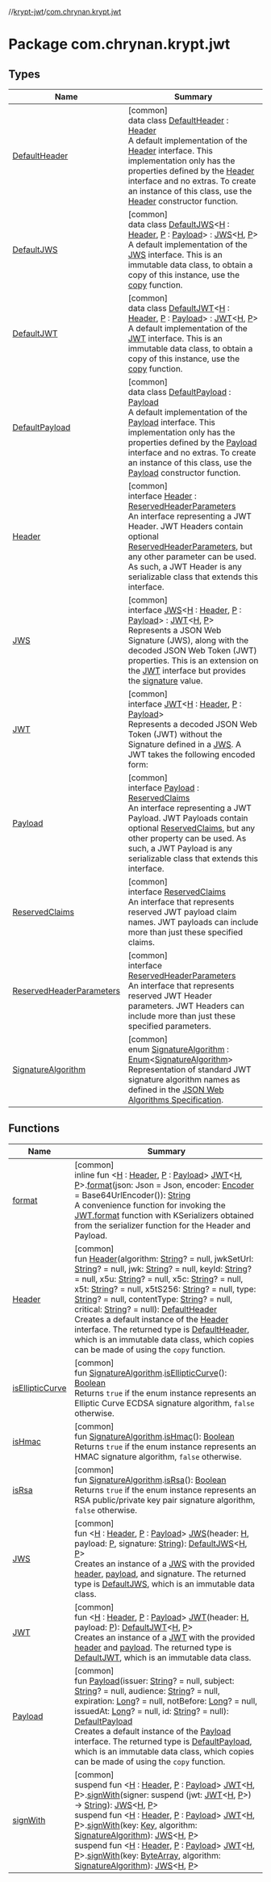//[krypt-jwt](../../index.md)/[com.chrynan.krypt.jwt](index.md)

# Package com.chrynan.krypt.jwt

## Types

| Name | Summary |
|---|---|
| [DefaultHeader](-default-header/index.md) | [common]<br>data class [DefaultHeader](-default-header/index.md) : [Header](-header/index.md)<br>A default implementation of the [Header](-header/index.md) interface. This implementation only has the properties defined by the [Header](-header/index.md) interface and no extras. To create an instance of this class, use the [Header](-header/index.md) constructor function. |
| [DefaultJWS](-default-j-w-s/index.md) | [common]<br>data class [DefaultJWS](-default-j-w-s/index.md)&lt;[H](-default-j-w-s/index.md) : [Header](-header/index.md), [P](-default-j-w-s/index.md) : [Payload](-payload/index.md)&gt; : [JWS](-j-w-s/index.md)&lt;[H](-default-j-w-s/index.md), [P](-default-j-w-s/index.md)&gt; <br>A default implementation of the [JWS](-j-w-s/index.md) interface. This is an immutable data class, to obtain a copy of this instance, use the [copy](../../../krypt-jwt/com.chrynan.krypt.jwt/-default-j-w-s/copy.md) function. |
| [DefaultJWT](-default-j-w-t/index.md) | [common]<br>data class [DefaultJWT](-default-j-w-t/index.md)&lt;[H](-default-j-w-t/index.md) : [Header](-header/index.md), [P](-default-j-w-t/index.md) : [Payload](-payload/index.md)&gt; : [JWT](-j-w-t/index.md)&lt;[H](-default-j-w-t/index.md), [P](-default-j-w-t/index.md)&gt; <br>A default implementation of the [JWT](-j-w-t/index.md) interface. This is an immutable data class, to obtain a copy of this instance, use the [copy](../../../krypt-jwt/com.chrynan.krypt.jwt/-default-j-w-t/copy.md) function. |
| [DefaultPayload](-default-payload/index.md) | [common]<br>data class [DefaultPayload](-default-payload/index.md) : [Payload](-payload/index.md)<br>A default implementation of the [Payload](-payload/index.md) interface. This implementation only has the properties defined by the [Payload](-payload/index.md) interface and no extras. To create an instance of this class, use the [Payload](-payload/index.md) constructor function. |
| [Header](-header/index.md) | [common]<br>interface [Header](-header/index.md) : [ReservedHeaderParameters](-reserved-header-parameters/index.md)<br>An interface representing a JWT Header. JWT Headers contain optional [ReservedHeaderParameters](-reserved-header-parameters/index.md), but any other parameter can be used. As such, a JWT Header is any serializable class that extends this interface. |
| [JWS](-j-w-s/index.md) | [common]<br>interface [JWS](-j-w-s/index.md)&lt;[H](-j-w-s/index.md) : [Header](-header/index.md), [P](-j-w-s/index.md) : [Payload](-payload/index.md)&gt; : [JWT](-j-w-t/index.md)&lt;[H](-j-w-s/index.md), [P](-j-w-s/index.md)&gt; <br>Represents a JSON Web Signature (JWS), along with the decoded JSON Web Token (JWT) properties. This is an extension on the [JWT](-j-w-t/index.md) interface but provides the [signature](-j-w-s/signature.md) value. |
| [JWT](-j-w-t/index.md) | [common]<br>interface [JWT](-j-w-t/index.md)&lt;[H](-j-w-t/index.md) : [Header](-header/index.md), [P](-j-w-t/index.md) : [Payload](-payload/index.md)&gt;<br>Represents a decoded JSON Web Token (JWT) without the Signature defined in a [JWS](-j-w-s/index.md). A JWT takes the following encoded form: |
| [Payload](-payload/index.md) | [common]<br>interface [Payload](-payload/index.md) : [ReservedClaims](-reserved-claims/index.md)<br>An interface representing a JWT Payload. JWT Payloads contain optional [ReservedClaims](-reserved-claims/index.md), but any other property can be used. As such, a JWT Payload is any serializable class that extends this interface. |
| [ReservedClaims](-reserved-claims/index.md) | [common]<br>interface [ReservedClaims](-reserved-claims/index.md)<br>An interface that represents reserved JWT payload claim names. JWT payloads can include more than just these specified claims. |
| [ReservedHeaderParameters](-reserved-header-parameters/index.md) | [common]<br>interface [ReservedHeaderParameters](-reserved-header-parameters/index.md)<br>An interface that represents reserved JWT Header parameters. JWT Headers can include more than just these specified parameters. |
| [SignatureAlgorithm](-signature-algorithm/index.md) | [common]<br>enum [SignatureAlgorithm](-signature-algorithm/index.md) : [Enum](https://kotlinlang.org/api/latest/jvm/stdlib/kotlin/-enum/index.html)&lt;[SignatureAlgorithm](-signature-algorithm/index.md)&gt; <br>Representation of standard JWT signature algorithm names as defined in the [JSON Web Algorithms Specification](https://tools.ietf.org/html/draft-ietf-jose-json-web-algorithms-31). |

## Functions

| Name | Summary |
|---|---|
| [format](format.md) | [common]<br>inline fun &lt;[H](format.md) : [Header](-header/index.md), [P](format.md) : [Payload](-payload/index.md)&gt; [JWT](-j-w-t/index.md)&lt;[H](format.md), [P](format.md)&gt;.[format](format.md)(json: Json = Json, encoder: [Encoder](../../../krypt-encoding/krypt-encoding/com.chrynan.krypt.encoding/-encoder/index.md) = Base64UrlEncoder()): [String](https://kotlinlang.org/api/latest/jvm/stdlib/kotlin/-string/index.html)<br>A convenience function for invoking the [JWT.format](-j-w-t/format.md) function with KSerializers obtained from the serializer function for the Header and Payload. |
| [Header](-header.md) | [common]<br>fun [Header](-header.md)(algorithm: [String](https://kotlinlang.org/api/latest/jvm/stdlib/kotlin/-string/index.html)? = null, jwkSetUrl: [String](https://kotlinlang.org/api/latest/jvm/stdlib/kotlin/-string/index.html)? = null, jwk: [String](https://kotlinlang.org/api/latest/jvm/stdlib/kotlin/-string/index.html)? = null, keyId: [String](https://kotlinlang.org/api/latest/jvm/stdlib/kotlin/-string/index.html)? = null, x5u: [String](https://kotlinlang.org/api/latest/jvm/stdlib/kotlin/-string/index.html)? = null, x5c: [String](https://kotlinlang.org/api/latest/jvm/stdlib/kotlin/-string/index.html)? = null, x5t: [String](https://kotlinlang.org/api/latest/jvm/stdlib/kotlin/-string/index.html)? = null, x5tS256: [String](https://kotlinlang.org/api/latest/jvm/stdlib/kotlin/-string/index.html)? = null, type: [String](https://kotlinlang.org/api/latest/jvm/stdlib/kotlin/-string/index.html)? = null, contentType: [String](https://kotlinlang.org/api/latest/jvm/stdlib/kotlin/-string/index.html)? = null, critical: [String](https://kotlinlang.org/api/latest/jvm/stdlib/kotlin/-string/index.html)? = null): [DefaultHeader](-default-header/index.md)<br>Creates a default instance of the [Header](-header/index.md) interface. The returned type is [DefaultHeader](-default-header/index.md), which is an immutable data class, which copies can be made of using the `copy` function. |
| [isEllipticCurve](is-elliptic-curve.md) | [common]<br>fun [SignatureAlgorithm](-signature-algorithm/index.md).[isEllipticCurve](is-elliptic-curve.md)(): [Boolean](https://kotlinlang.org/api/latest/jvm/stdlib/kotlin/-boolean/index.html)<br>Returns `true` if the enum instance represents an Elliptic Curve ECDSA signature algorithm, `false` otherwise. |
| [isHmac](is-hmac.md) | [common]<br>fun [SignatureAlgorithm](-signature-algorithm/index.md).[isHmac](is-hmac.md)(): [Boolean](https://kotlinlang.org/api/latest/jvm/stdlib/kotlin/-boolean/index.html)<br>Returns `true` if the enum instance represents an HMAC signature algorithm, `false` otherwise. |
| [isRsa](is-rsa.md) | [common]<br>fun [SignatureAlgorithm](-signature-algorithm/index.md).[isRsa](is-rsa.md)(): [Boolean](https://kotlinlang.org/api/latest/jvm/stdlib/kotlin/-boolean/index.html)<br>Returns `true` if the enum instance represents an RSA public/private key pair signature algorithm, `false` otherwise. |
| [JWS](-j-w-s.md) | [common]<br>fun &lt;[H](-j-w-s.md) : [Header](-header/index.md), [P](-j-w-s.md) : [Payload](-payload/index.md)&gt; [JWS](-j-w-s.md)(header: [H](-j-w-s.md), payload: [P](-j-w-s.md), signature: [String](https://kotlinlang.org/api/latest/jvm/stdlib/kotlin/-string/index.html)): [DefaultJWS](-default-j-w-s/index.md)&lt;[H](-j-w-s.md), [P](-j-w-s.md)&gt;<br>Creates an instance of a [JWS](-j-w-s/index.md) with the provided [header](-j-w-s.md), [payload](-j-w-s.md), and signature. The returned type is [DefaultJWS](-default-j-w-s/index.md), which is an immutable data class. |
| [JWT](-j-w-t.md) | [common]<br>fun &lt;[H](-j-w-t.md) : [Header](-header/index.md), [P](-j-w-t.md) : [Payload](-payload/index.md)&gt; [JWT](-j-w-t.md)(header: [H](-j-w-t.md), payload: [P](-j-w-t.md)): [DefaultJWT](-default-j-w-t/index.md)&lt;[H](-j-w-t.md), [P](-j-w-t.md)&gt;<br>Creates an instance of a [JWT](-j-w-t/index.md) with the provided [header](-j-w-t.md) and [payload](-j-w-t.md). The returned type is [DefaultJWT](-default-j-w-t/index.md), which is an immutable data class. |
| [Payload](-payload.md) | [common]<br>fun [Payload](-payload.md)(issuer: [String](https://kotlinlang.org/api/latest/jvm/stdlib/kotlin/-string/index.html)? = null, subject: [String](https://kotlinlang.org/api/latest/jvm/stdlib/kotlin/-string/index.html)? = null, audience: [String](https://kotlinlang.org/api/latest/jvm/stdlib/kotlin/-string/index.html)? = null, expiration: [Long](https://kotlinlang.org/api/latest/jvm/stdlib/kotlin/-long/index.html)? = null, notBefore: [Long](https://kotlinlang.org/api/latest/jvm/stdlib/kotlin/-long/index.html)? = null, issuedAt: [Long](https://kotlinlang.org/api/latest/jvm/stdlib/kotlin/-long/index.html)? = null, id: [String](https://kotlinlang.org/api/latest/jvm/stdlib/kotlin/-string/index.html)? = null): [DefaultPayload](-default-payload/index.md)<br>Creates a default instance of the [Payload](-payload/index.md) interface. The returned type is [DefaultPayload](-default-payload/index.md), which is an immutable data class, which copies can be made of using the `copy` function. |
| [signWith](sign-with.md) | [common]<br>suspend fun &lt;[H](sign-with.md) : [Header](-header/index.md), [P](sign-with.md) : [Payload](-payload/index.md)&gt; [JWT](-j-w-t/index.md)&lt;[H](sign-with.md), [P](sign-with.md)&gt;.[signWith](sign-with.md)(signer: suspend (jwt: [JWT](-j-w-t/index.md)&lt;[H](sign-with.md), [P](sign-with.md)&gt;) -&gt; [String](https://kotlinlang.org/api/latest/jvm/stdlib/kotlin/-string/index.html)): [JWS](-j-w-s/index.md)&lt;[H](sign-with.md), [P](sign-with.md)&gt;<br>suspend fun &lt;[H](sign-with.md) : [Header](-header/index.md), [P](sign-with.md) : [Payload](-payload/index.md)&gt; [JWT](-j-w-t/index.md)&lt;[H](sign-with.md), [P](sign-with.md)&gt;.[signWith](sign-with.md)(key: [Key](../../../krypt-core/krypt-core/com.chrynan.krypt.core/-key/index.md), algorithm: [SignatureAlgorithm](-signature-algorithm/index.md)): [JWS](-j-w-s/index.md)&lt;[H](sign-with.md), [P](sign-with.md)&gt;<br>suspend fun &lt;[H](sign-with.md) : [Header](-header/index.md), [P](sign-with.md) : [Payload](-payload/index.md)&gt; [JWT](-j-w-t/index.md)&lt;[H](sign-with.md), [P](sign-with.md)&gt;.[signWith](sign-with.md)(key: [ByteArray](https://kotlinlang.org/api/latest/jvm/stdlib/kotlin/-byte-array/index.html), algorithm: [SignatureAlgorithm](-signature-algorithm/index.md)): [JWS](-j-w-s/index.md)&lt;[H](sign-with.md), [P](sign-with.md)&gt; |
